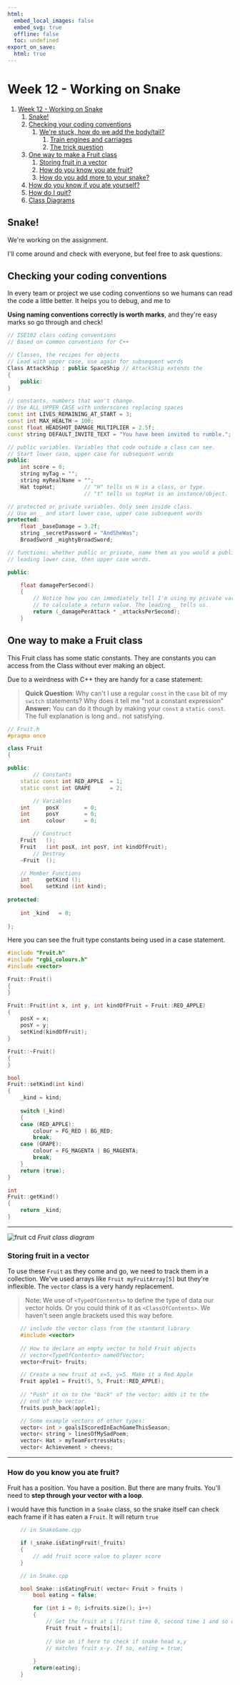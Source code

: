 ```yaml
---
html:
  embed_local_images: false
  embed_svg: true
  offline: false
  toc: undefined
export_on_save:
  html: true
---
```

# Week 12 - Working on Snake


<!-- @import "[TOC]" {cmd="toc" depthFrom=1 depthTo=6 orderedList=false} -->

<!-- code_chunk_output -->

1. [Week 12 - Working on Snake](#week-12---working-on-snake)
	1. [Snake!](#snake)
	2. [Checking your coding conventions](#checking-your-coding-conventions)
		1. [We're stuck, how do we add the body/tail?](#were-stuck-how-do-we-add-the-bodytail)
			1. [Train engines and carriages](#train-engines-and-carriages)
			2. [The trick question](#the-trick-question)
	3. [One way to make a Fruit class](#one-way-to-make-a-fruit-class)
		1. [Storing fruit in a vector](#storing-fruit-in-a-vector)
		2. [How do you know you ate fruit?](#how-do-you-know-you-ate-fruit)
		3. [How do you add more to your snake?](#how-do-you-add-more-to-your-snake)
	4. [How do you know if you ate yourself?](#how-do-you-know-if-you-ate-yourself)
	5. [How do I quit?](#how-do-i-quit)
	6. [Class Diagrams](#class-diagrams)

<!-- /code_chunk_output -->


## Snake!

We're working on the assignment.

I'll come around and check with everyone, but feel free to ask questions.

## Checking your coding conventions

In every team or project we use coding conventions so we humans can read the code a little better. It helps you to debug, and me to 

**Using naming conventions correctly is worth marks**, and they're easy marks so go through and check!

```cpp {.line-numbers}
// ISE102 class coding conventions
// Based on common conventions for C++

// Classes, the recipes for objects
// Lead with upper case, use again for subsequent words
Class AttackShip : public SpaceShip // AttackShip extends the 
{
	public:
}

// constants, numbers that won't change.
// Use ALL_UPPER_CASE with underscores replacing spaces
const int LIVES_REMAINING_AT_START = 3;
const int MAX_HEALTH = 100;
const float HEADSHOT_DAMAGE_MULTIPLIER = 2.5f;
const string DEFAULT_INVITE_TEXT = "You have been invited to rumble.";

// public variables. Variables that code outside a class can see.
// Start lower case, upper case for subsequent words
public:
	int score = 0;
	string myTag = "";
	string myRealName = "";
	Hat topHat; 		// "H" tells us H is a class, or type.
						// "t" tells us topHat is an instance/object.

// protected or private variables. Only seen inside class.
// Use an _ and start lower case, upper case subsequent words
protected: 
	float _baseDamage = 3.2f;
	string _secretPassword = "AndSheWas";
	BroadSword _mightyBroadSword;

// functions: whether public or private, name them as you would a public variable. 
// leading lower case, then upper case words.

public:

	float damagePerSecond() 
	{
		// Notice how you can immediately tell I'm using my private variables
		// to calculate a return value. The leading _ tells us.
		return (_damagePerAttack * _attacksPerSecond);
	}
```

<!--
### We're stuck, how do we add the body/tail?

To solve the programming puzzle, solve the real world problem:

> How do articulated things move?

---

#### Train engines and carriages

Think of a train and carriages: 
* Where is the force applied to the rails?
* How is it transferred to the carriages?

If the engine is pulling, the carriages are passive and rely on their links. 

A question arises: 
> Carriage a is in front of b: is carriage a dragging b along? Or is b clinging to a for a ride? 

Both are true, like acrobats performing monkey grip. But in code `a` is either commanding `b` to its next position, or `b` is interrogating `a`.

---

#### The trick question

Trains can be pushed by the rear engine. 
* The snake doesn't have to be a head pulling segments. 
* The tail could be pushing all segments ahead of it, and the head only chooses the direction.

---
-->

## One way to make a Fruit class

This Fruit class has some static constants. They are constants you can access from the Class without ever making an object.

Due to a weirdness with C++ they are handy for a case statement:

> **Quick Question**: Why can't I use a regular  `const` in the `case` bit of my `switch` statements? Why does it tell me "not a constant expression"
> **Answer:** You can do it though by making your `const` a `static const`. The full explanation is long and.. not satisfying.


```C++
// Fruit.h
#pragma once

class Fruit
{

public:
		// Constants
	static const int RED_APPLE	= 1;
	static const int GRAPE		= 2;

		// Variables
	int		posX		= 0;
	int		posY		= 0;
	int		colour		= 0;

		// Construct
	Fruit	();
	Fruit	(int posX, int posY, int kindOfFruit);
		// Destroy
	~Fruit	();

	// Member Functions
	int		getKind	();
	bool	setKind	(int kind);
	
protected:
	
	int _kind	= 0;
	
};
```
Here you can see the fruit type constants being used in a case statement.

```C++
#include "Fruit.h"
#include "rgbi_colours.h"
#include <vector>

Fruit::Fruit()
{
}

Fruit::Fruit(int x, int y, int kindOfFruit = Fruit::RED_APPLE)
{
	posX = x;
	posY = y;
	setKind(kindOfFruit);
}

Fruit::~Fruit()
{
}

bool 
Fruit::setKind(int kind)
{
	_kind = kind;
	
	switch (_kind) 
	{
	case (RED_APPLE):
		colour = FG_RED | BG_RED;
		break;
	case (GRAPE):
		colour = FG_MAGENTA | BG_MAGENTA;
		break;
	}
	return (true);
}

int
Fruit::getKind()
{
	return _kind;
}
```
 ---

![fruit cd](assets/week12/fruit_cd.jpg)
_Fruit class diagram_

### Storing fruit in a vector

To use these `Fruit` as they come and go, we need to track them in a collection.  We've used arrays like `Fruit myFruitArray[5]` but they're inflexible. The `vector` class is a very handy replacement.

> Note: We use of `<TypeOfContents>` to define the type of data our vector holds. Or you could think of it as `<ClassOfContents>`. We haven't seen angle brackets used this way before.

```C++
	// include the vector class from the standard library
	#include <vector>
	
	// How to declare an empty vector to hold Fruit objects
	// vector<TypeOfContents> nameOfVector;
	vector<Fruit> fruits;

	// Create a new fruit at x=5, y=5. Make it a Red Apple
	Fruit apple1 = Fruit(5, 5, Fruit::RED_APPLE);
	
	// "Push" it on to the "back" of the vector: adds it to the
	// end of the vector.
	fruits.push_back(apple1);

	// Some example vectors of other types:
	vector< int > goalsIScoredInEachGameThisSeason;
	vector< string > linesOfMySadPoem;
	vector< Hat > myTeamFortressHats;
	vector< Achievement > cheevs;

```

---

### How do you know you ate fruit?

Fruit has a position. You have a position. But there are many fruits. You'll need to **step through your vector with a loop**.

I would have this function in a `Snake` class, so the snake itself can check each frame if it has eaten a `Fruit`. It will return `true` 

```C++ {.line-numbers}
	// in SnakeGame.cpp

	if (_snake.isEatingFruit(_fruits)
	{
		// add fruit score value to player score
	}
```

```C++ {.line-numbers}
	// in Snake.cpp

	bool Snake::isEatingFruit( vector< Fruit > fruits )
		bool eating = false;

		for (int i = 0; i<fruits.size(); i++)
		{
			// Get the fruit at i (first time 0, second time 1 and so on)
			Fruit fruit = fruits[i];
			
			// Use an if here to check if snake head x,y
			// matches fruit x-y. If so, eating = true;
			
		}
		return(eating);
	}
```

<!--
// Is it at the same point on the screen?
if (xPos_ == fruit.posX && yPos_ == fruit.posY) {
	// Then we ate the fruit!
	// Grow.
	addSegment();
	
	return(true);
}-->
<!--
### How do you add more to your snake?

Who should add the segments? The snake or the engine?

___ 

## How do you know if you ate yourself?

Ask these easy questions:
1. Where is my head?
2. Where is each segment of my body?
3. Is my head.. on any of my body segments?
   
Feels like the fruit question doesn't it?

---

## How do I quit?

Return type of `OnUserUpdate()` will do for now.

---

## Class Diagrams

![](assets/week12/class_top.jpg)

_Top level class diagram_

![](assets/week12/class_exp.jpg)

_expanded class diagram_
-->